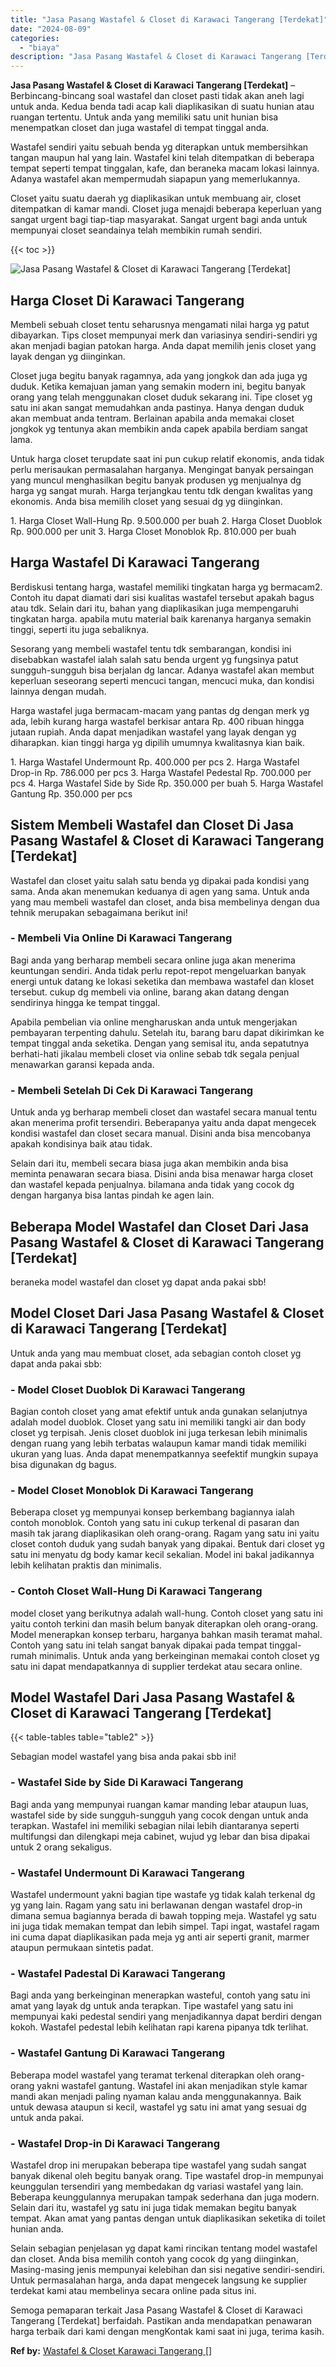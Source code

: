 ```yaml
---
title: "Jasa Pasang Wastafel & Closet di Karawaci Tangerang [Terdekat]"
date: "2024-08-09"
categories: 
  - "biaya"
description: "Jasa Pasang Wastafel & Closet di Karawaci Tangerang [Terdekat]. Semoga pemaparan terkait Jasa Pasang Wastafel & Closet di Karawaci Tangerang [Terdekat] ber..."
---
```


**Jasa Pasang Wastafel & Closet di Karawaci Tangerang \[Terdekat\]** – Berbincang-bincang soal wastafel dan closet pasti tidak akan aneh lagi untuk anda. Kedua benda tadi acap kali diaplikasikan di suatu hunian atau ruangan tertentu. Untuk anda yang memiliki satu unit hunian bisa menempatkan closet dan juga wastafel di tempat tinggal anda.

Wastafel sendiri yaitu sebuah benda yg diterapkan untuk membersihkan tangan maupun hal yang lain. Wastafel kini telah ditempatkan di beberapa tempat seperti tempat tinggalan, kafe, dan beraneka macam lokasi lainnya. Adanya wastafel akan mempermudah siapapun yang memerlukannya.

Closet yaitu suatu daerah yg diaplikasikan untuk membuang air, closet ditempatkan di kamar mandi. Closet juga menajdi beberapa keperluan yang sangat urgent bagi tiap-tiap masyarakat. Sangat urgent bagi anda untuk mempunyai closet seandainya telah membikin rumah sendiri.

{{< toc >}}

![Jasa Pasang Wastafel & Closet di Karawaci Tangerang [Terdekat]](/images/wastafel-closet-murah40.png)

## Harga Closet Di Karawaci Tangerang

Membeli sebuah closet tentu seharusnya mengamati nilai harga yg patut dibayarkan. Tips closet mempunyai merk dan variasinya sendiri-sendiri yg akan menjadi bagian patokan harga. Anda dapat memilih jenis closet yang layak dengan yg diinginkan.

Closet juga begitu banyak ragamnya, ada yang jongkok dan ada juga yg duduk. Ketika kemajuan jaman yang semakin modern ini, begitu banyak orang yang telah menggunakan closet duduk sekarang ini. Tipe closet yg satu ini akan sangat memudahkan anda pastinya. Hanya dengan duduk akan membuat anda tentram. Berlainan apabila anda memakai closet jongkok yg tentunya akan membikin anda capek apabila berdiam sangat lama.

Untuk harga closet terupdate saat ini pun cukup relatif ekonomis, anda tidak perlu merisaukan permasalahan harganya. Mengingat banyak persaingan yang muncul menghasilkan begitu banyak produsen yg menjualnya dg harga yg sangat murah. Harga terjangkau tentu tdk dengan kwalitas yang ekonomis. Anda bisa memilih closet yang sesuai dg yg diinginkan.

1\. Harga Closet Wall-Hung Rp. 9.500.000 per buah 2. Harga Closet Duoblok Rp. 900.000 per unit 3. Harga Closet Monoblok Rp. 810.000 per buah

## Harga Wastafel Di Karawaci Tangerang

Berdiskusi tentang harga, wastafel memiliki tingkatan harga yg bermacam2. Contoh itu dapat diamati dari sisi kualitas wastafel tersebut apakah bagus atau tdk. Selain dari itu, bahan yang diaplikasikan juga mempengaruhi tingkatan harga. apabila mutu material baik karenanya harganya semakin tinggi, seperti itu juga sebaliknya.

Sesorang yang membeli wastafel tentu tdk sembarangan, kondisi ini disebabkan wastafel ialah salah satu benda urgent yg fungsinya patut sungguh-sungguh bisa berjalan dg lancar. Adanya wastafel akan membut keperluan seseorang seperti mencuci tangan, mencuci muka, dan kondisi lainnya dengan mudah.

Harga wastafel juga bermacam-macam yang pantas dg dengan merk yg ada, lebih kurang harga wastafel berkisar antara Rp. 400 ribuan hingga jutaan rupiah. Anda dapat menjadikan wastafel yang layak dengan yg diharapkan. kian tinggi harga yg dipilih umumnya kwalitasnya kian baik.

1\. Harga Wastafel Undermount Rp. 400.000 per pcs 2. Harga Wastafel Drop-in Rp. 786.000 per pcs 3. Harga Wastafel Pedestal Rp. 700.000 per pcs 4. Harga Wastafel Side by Side Rp. 350.000 per buah 5. Harga Wastafel Gantung Rp. 350.000 per pcs

## Sistem Membeli Wastafel dan Closet Di Jasa Pasang Wastafel & Closet di Karawaci Tangerang \[Terdekat\]

Wastafel dan closet yaitu salah satu benda yg dipakai pada kondisi yang sama. Anda akan menemukan keduanya di agen yang sama. Untuk anda yang mau membeli wastafel dan closet, anda bisa membelinya dengan dua tehnik merupakan sebagaimana berikut ini!

### \- Membeli Via Online Di Karawaci Tangerang

Bagi anda yang berharap membeli secara online juga akan menerima keuntungan sendiri. Anda tidak perlu repot-repot mengeluarkan banyak energi untuk datang ke lokasi seketika dan membawa wastafel dan kloset tersebut. cukup dg membeli via online, barang akan datang dengan sendirinya hingga ke tempat tinggal.

Apabila pembelian via online mengharuskan anda untuk mengerjakan pembayaran terpenting dahulu. Setelah itu, barang baru dapat dikirimkan ke tempat tinggal anda seketika. Dengan yang semisal itu, anda sepatutnya berhati-hati jikalau membeli closet via online sebab tdk segala penjual menawarkan garansi kepada anda.

### \- Membeli Setelah Di Cek Di Karawaci Tangerang

Untuk anda yg berharap membeli closet dan wastafel secara manual tentu akan menerima profit tersendiri. Beberapanya yaitu anda dapat mengecek kondisi wastafel dan closet secara manual. Disini anda bisa mencobanya apakah kondisinya baik atau tidak.

Selain dari itu, membeli secara biasa juga akan membikin anda bisa meminta penawaran secara biasa. Disini anda bisa menawar harga closet dan wastafel kepada penjualnya. bilamana anda tidak yang cocok dg dengan harganya bisa lantas pindah ke agen lain.

## Beberapa Model Wastafel dan Closet Dari Jasa Pasang Wastafel & Closet di Karawaci Tangerang \[Terdekat\]

beraneka model wastafel dan closet yg dapat anda pakai sbb!

## Model Closet Dari Jasa Pasang Wastafel & Closet di Karawaci Tangerang \[Terdekat\]

Untuk anda yang mau membuat closet, ada sebagian contoh closet yg dapat anda pakai sbb:

### \- Model Closet Duoblok Di Karawaci Tangerang

Bagian contoh closet yang amat efektif untuk anda gunakan selanjutnya adalah model duoblok. Closet yang satu ini memiliki tangki air dan body closet yg terpisah. Jenis closet duoblok ini juga terkesan lebih minimalis dengan ruang yang lebih terbatas walaupun kamar mandi tidak memiliki ukuran yang luas. Anda dapat menempatkannya seefektif mungkin supaya bisa digunakan dg bagus.

### \- Model Closet Monoblok Di Karawaci Tangerang

Beberapa closet yg mempunyai konsep berkembang bagiannya ialah contoh monoblok. Contoh yang satu ini cukup terkenal di pasaran dan masih tak jarang diaplikasikan oleh orang-orang. Ragam yang satu ini yaitu closet contoh duduk yang sudah banyak yang dipakai. Bentuk dari closet yg satu ini menyatu dg body kamar kecil sekalian. Model ini bakal jadikannya lebih kelihatan praktis dan minimalis.

### \- Contoh Closet Wall-Hung Di Karawaci Tangerang

model closet yang berikutnya adalah wall-hung. Contoh closet yang satu ini yaitu contoh terkini dan masih belum banyak diterapkan oleh orang-orang. Model menerapkan konsep terbaru, harganya bahkan masih teramat mahal. Contoh yang satu ini telah sangat banyak dipakai pada tempat tinggal-rumah minimalis. Untuk anda yang berkeinginan memakai contoh closet yg satu ini dapat mendapatkannya di supplier terdekat atau secara online.

## Model Wastafel Dari Jasa Pasang Wastafel & Closet di Karawaci Tangerang \[Terdekat\]

{{< table-tables table="table2" >}}

Sebagian model wastafel yang bisa anda pakai sbb ini!

### \- Wastafel Side by Side Di Karawaci Tangerang

Bagi anda yang mempunyai ruangan kamar manding lebar ataupun luas, wastafel side by side sungguh-sungguh yang cocok dengan untuk anda terapkan. Wastafel ini memiliki sebagian nilai lebih diantaranya seperti multifungsi dan dilengkapi meja cabinet, wujud yg lebar dan bisa dipakai untuk 2 orang sekaligus.

### \- Wastafel Undermount Di Karawaci Tangerang

Wastafel undermount yakni bagian tipe wastafe yg tidak kalah terkenal dg yg yang lain. Ragam yang satu ini berlawanan dengan wastafel drop-in dimana semua bagiannya berada di bawah topping meja. Wastafel yg satu ini juga tidak memakan tempat dan lebih simpel. Tapi ingat, wastafel ragam ini cuma dapat diaplikasikan pada meja yg anti air seperti granit, marmer ataupun permukaan sintetis padat.

### \- Wastafel Padestal Di Karawaci Tangerang

Bagi anda yang berkeinginan menerapkan wasteful, contoh yang satu ini amat yang layak dg untuk anda terapkan. Tipe wastafel yang satu ini mempunyai kaki pedestal sendiri yang menjadikannya dapat berdiri dengan kokoh. Wastafel pedestal lebih kelihatan rapi karena pipanya tdk terlihat.

### \- Wastafel Gantung Di Karawaci Tangerang

Beberapa model wastafel yang teramat terkenal diterapkan oleh orang-orang yakni wastafel gantung. Wastafel ini akan menjadikan style kamar mandi akan menjadi paling nyaman kalau anda menggunakannya. Baik untuk dewasa ataupun si kecil, wastafel yg satu ini amat yang sesuai dg untuk anda pakai.

### \- Wastafel Drop-in Di Karawaci Tangerang

Wastafel drop ini merupakan beberapa tipe wastafel yang sudah sangat banyak dikenal oleh begitu banyak orang. Tipe wastafel drop-in mempunyai keunggulan tersendiri yang membedakan dg variasi wastafel yang lain. Beberapa keunggulannya merupakan tampak sederhana dan juga modern. Selain dari itu, wastafel yg satu ini juga tidak memakan begitu banyak tempat. Akan amat yang pantas dengan untuk diaplikasikan seketika di toilet hunian anda.

Selain sebagian penjelasan yg dapat kami rincikan tentang model wastafel dan closet. Anda bisa memilih contoh yang cocok dg yang diinginkan, Masing-masing jenis mempunyai kelebihan dan sisi negative sendiri-sendiri. Untuk permasalahan harga, anda dapat mengecek langsung ke supplier terdekat kami atau membelinya secara online pada situs ini.

Semoga pemaparan terkait Jasa Pasang Wastafel & Closet di Karawaci Tangerang \[Terdekat\] berfaidah. Pastikan anda mendapatkan penawaran harga terbaik dari kami dengan mengKontak kami saat ini juga, terima kasih.

**Ref by:** [Wastafel & Closet Karawaci Tangerang []](https://id.wikipedia.org/wiki/Wastafel)
